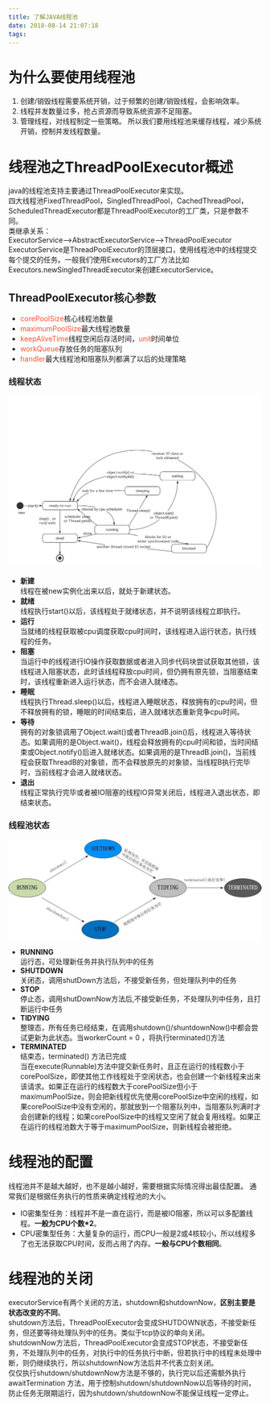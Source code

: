 ```yaml
---
title: 了解JAVA线程池
date: 2018-08-14 21:07:18
tags:
---
```

# 为什么要使用线程池
1. 创建/销毁线程需要系统开销，过于频繁的创建/销毁线程，会影响效率。
2. 线程并发数量过多，抢占资源而导致系统资源不足阻塞。
3. 管理线程，对线程制定一些策略。
所以我们要用线程池来缓存线程，减少系统开销，控制并发线程数量。

# 线程池之ThreadPoolExecutor概述
java的线程池支持主要通过ThreadPoolExecutor来实现。  
四大线程池FixedThreadPool，SingledThreadPool，CachedThreadPool，ScheduledThreadExecutor都是ThreadPoolExecutor的工厂类，只是参数不同。  
类继承关系：  
ExecutorService——>AbstractExecutorService——>ThreadPoolExecutor  
ExecutorService是ThreadPoolExecutor的顶层接口，使用线程池中的线程提交每个提交的任务。一般我们使用Executors的工厂方法比如Executors.newSingledThreadExecutor来创建ExecutorService。
## ThreadPoolExecutor核心参数
* <font color="#ff502c">corePoolSize</font>核心线程池数量
* <font color="#ff502c">maximumPoolSize</font>最大线程池数量
* <font color="#ff502c">keepAliveTime</font>线程空闲后存活时间，<font color="#ff502c">unit</font>时间单位
* <font color="#ff502c">workQueue</font>存放任务的阻塞队列
* <font color="#ff502c">handler</font>最大线程池和阻塞队列都满了以后的处理策略

### 线程状态
![2018-08-14.17.16.08-线程状态切换.png](https://raw.githubusercontent.com/needal/notes/master/img/2018-08-14.17.16.08-%E7%BA%BF%E7%A8%8B%E7%8A%B6%E6%80%81%E5%88%87%E6%8D%A2.png)
* **新建**  
线程在被new实例化出来以后，就处于新建状态。
* **就绪**    
线程执行start()以后，该线程处于就绪状态，并不说明该线程立即执行。
* **运行**  
当就绪的线程获取被cpu调度获取cpu时间时，该线程进入运行状态，执行线程的任务。
* **阻塞**  
当运行中的线程进行IO操作获取数据或者进入同步代码块尝试获取其他锁，该线程进入阻塞状态，此时该线程释放cpu时间，但仍拥有原先锁，当阻塞结束时，该线程重新进入运行状态，而不会进入就绪态。
* **睡眠**  
线程执行Thread.sleep()以后，线程进入睡眠状态，释放拥有的cpu时间，但不释放拥有的锁，睡眠的时间结束后，进入就绪状态重新竞争cpu时间。 
* **等待**  
拥有的对象锁调用了Object.wait()或者ThreadB.join()后，线程进入等待状态。如果调用的是Object.wait()，线程会释放拥有的cpu时间和锁，当时间结束或Object.notify()后进入就绪状态。如果调用的是ThreadB.join()，当前线程会获取ThreadB的对象锁，而不会释放原先的对象锁，当线程B执行完毕时，当前线程才会进入就绪状态。
* **退出**   
线程正常执行完毕或者被IO阻塞的线程IO异常关闭后，线程进入退出状态，即结束状态。

### 线程池状态
![2018-08-14.19.34.40-线程池状态切换.jpg](https://raw.githubusercontent.com/needal/notes/master/img/2018-08-14.19.34.40-%E7%BA%BF%E7%A8%8B%E6%B1%A0%E7%8A%B6%E6%80%81%E5%88%87%E6%8D%A2.jpg)
* **RUNNING**  
运行态，可处理新任务并执行队列中的任务  
* **SHUTDOWN**  
关闭态，调用shutDown方法后，不接受新任务，但处理队列中的任务  
* **STOP**  
停止态，调用shutDownNow方法后,不接受新任务，不处理队列中任务，且打断运行中任务  
* **TIDYING**  
整理态，所有任务已经结束，在调用shutdown()/shuntdownNow()中都会尝试更新为此状态。当workerCount = 0 ，将执行terminated()方法  
* **TERMINATED**  
结束态，terminated() 方法已完成  
当在execute(Runnable)方法中提交新任务时，且正在运行的线程数小于corePoolSize，即使其他工作线程处于空闲状态，也会创建一个新线程来出来该请求。如果正在运行的线程数大于corePoolSize但小于maximumPoolSize，则会把新线程优先使用corePoolSize中空闲的线程，如果corePoolSize中没有空闲的，那就放到一个阻塞队列中，当阻塞队列满时才会创建新的线程；如果corePoolSize中的线程又空闲了就会复用线程。如果正在运行的线程池数大于等于maximumPoolSize，则新线程会被拒绝。

# 线程池的配置
线程池并不是越大越好，也不是越小越好，需要根据实际情况得出最佳配置。
通常我们是根据任务执行的性质来确定线程池的大小。
* IO密集型任务：线程并不是一直在运行，而是被IO阻塞，所以可以多配置线程。**一般为CPU个数*2**。
* CPU密集型任务：大量复杂的运行，而CPU一般是2或4核较小，所以线程多了也无法获取CPU时间，反而占用了内存。**一般与CPU个数相同**。

# 线程池的关闭
executorService有两个关闭的方法，shutdown和shutdownNow，**区别主要是状态改变的不同**。  
shutdown方法后，ThreadPoolExecutor会变成SHUTDOWN状态，不接受新任务，但还要等待处理队列中的任务。类似于tcp协议的单向关闭。  
shutdownNow方法后，ThreadPoolExecutor会变成STOP状态，不接受新任务，不处理队列中的任务，对执行中的任务执行中断，但若执行中的线程未处理中断，则仍继续执行，所以shutdownNow方法后并不代表立刻关闭。  
仅仅执行shutdown/shutdownNow方法是不够的，执行完以后还需额外执行awaitTermination 方法，用于控制shutdown/shutdownNow以后等待的时间，防止任务无限期运行，因为shutdown/shutdownNow不能保证线程一定停止。